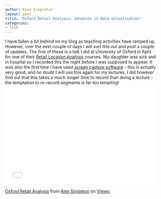 ```yaml
---
author: Alex Singleton
layout: post
title: 'Oxford Retail Analysis: Advances in Data Visualisation'
categories:
- Talk
---
```


I have fallen a bit behind on my blog as teaching activities have ramped up. However, over the next couple of days I will sort this out and post a couple of updates. The first of these is a talk I did at University of Oxford in April for one of their [Retail Location Analysis](http://www.sbs.ox.ac.uk/centres/oxirm/execed/Pages/retaillocationanalysis.aspx) courses. My daughter was sick and in hospital so I recorded this the night before I was supposed to appear. It was also the first time I have used [screen capture software](http://www.techsmith.com/camtasia/) - this is actually very good, and no doubt I will use this again for my lectures. I did however find out that this takes a much longer time to record than doing a lecture - the temptation to re-record segments is far too tempting!

<iframe src="//player.vimeo.com/video/22267006" width="500" height="313" frameborder="0" webkitallowfullscreen mozallowfullscreen allowfullscreen></iframe> <p><a href="http://vimeo.com/22267006">Oxford Retail Analysis</a> from <a href="http://vimeo.com/user2932785">Alex Singleton</a> on <a href="https://vimeo.com">Vimeo</a>.</p>
